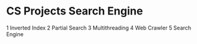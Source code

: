 CS Projects Search Engine
=================================================
 1 Inverted Index
 2 Partial Search
 3 Multithreading
 4 Web Crawler
 5 Search Engine
